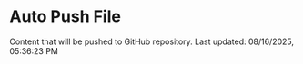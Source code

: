 # Auto Push File

Content that will be pushed to GitHub repository.
Last updated: 08/16/2025, 05:36:23 PM